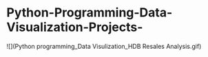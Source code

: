 # Python-Programming-Data-Visualization-Projects-
![](Python programming_Data Visulization_HDB Resales Analysis.gif)
